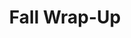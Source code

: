 ---
title: Fall Wrap-Up
summary: As I look ahead to the spring semester, an executive summary of my fall.
---